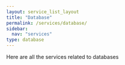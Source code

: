 ```yaml
---
layout: service_list_layout
title: "Database"
permalink: /services/database/
sidebar:
  nav: "services"
type: database
---
```


Here are all the services related to databases


